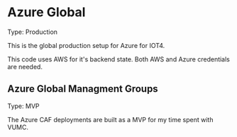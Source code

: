 # Azure Global

Type: Production

This is the global production setup for Azure for IOT4. 

This code uses AWS for it's backend state. Both AWS and Azure credentials are needed.

## Azure Global Managment Groups

Type: MVP

The Azure CAF deployments are built as a MVP for my time spent with VUMC. 
